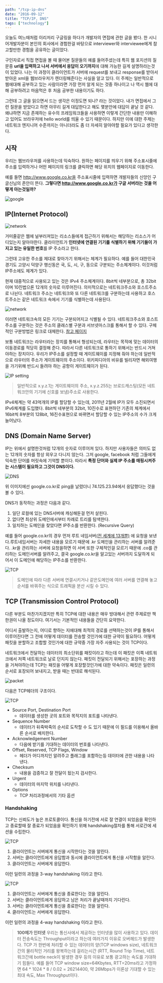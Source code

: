 ```yaml
---
path: "/tcp-ip-dns"
date: "2016-09-12"
title: "TCP/IP, DNS"
tags: ["technology"]
---
```



오늘도 여느때처럼 이리저리 구글링을 하다가 개발자의 면접에 관한 글을 봤다. 한 시니어개발자분이 본인의 회사에서 경험한걸 바탕으로 interviewer와 interviewee에게 참고할만한 경험을 공유하는 글이었다.

구인자로서 직접 면접을 볼 때 물어본 질문들의 예를 들어주셨는데 특히 웹 포지션의 질문중 **url을 입력하고 나서 서버에서 응답이 오기까지**에 대해 가능한 길게 설명하라는것이 있었다. 나는 이 과정이 클라이언트가 서버에 request를 보내고 response를 받아서 받아온 xml을 웹브라우저가 렌더링해준다는 사실을 알고 있다. 이 주제는 일반적으로 웹에대해 공부하고 있는 사람이라면 가장 먼저 알게 되는 것중 하나이고 나 역시 웹에 대해 공부하려고 마음먹은 후 처음 공부한 내용이기도 하다.

그런데 그 글을 읽으면서 드는 생각은 이정도면 되나? 라는 것이었다. 내가 면접에서 그런 질문을 받았다고 하면 아무리 길게 대답한다고 해도
몇분안에 대답이 끝날 것 같다. 왜냐하면 지금 존재하는 유수의 프레임워크들을 사용하면 이렇게 간단한 내용만 이해하고 있어도 브라우저에 hello world를 띄울 수 있기 때문이다.
하지만 이에 대한 주제는 네트워크 엔지니어 수준까지는 아니더라도 좀 더 자세히 알아야할 필요가 있다고 생각한다.


시작
------

우리는 웹브라우저를 사용하는데 익숙하다. 원하는 페이지를 띄우기 위해 주소표시줄에 주소를 입력하거나 어떤 페이지의 링크를 클릭하면 해당 위치의 웹페이지로 이동한다.

예를 들면 http://www.google.co.kr을 주소표시줄에 입력하면 개발자들의 신앙인 구글신님의 존안이 뜬다.
**그렇다면 http://www.google.co.kr가 구글 서버라는 것을 어떻게 아는것일까?**

![google](/images/2016-09-12-until_webpage_load/1.png)

IP(Internet Protocol)
-----

![network](/images/2016-09-12-until_webpage_load/2.png)


거미줄같은 웹에 널부러져있는 리소스들에게 접근하기 위해서는 해당하는 리소스가 어디있는지 알아야한다. 클라이언트가 **인터넷에 연결된 기기를 식별하기 위해 기기들이 가지고 있는 유일한 번호**를 IP 주소라고 한다.

그런데 고유한 주소를 제대로 찾아가기 위해서는 체계가 필요하다. 예를 들어 대한민국 경기도 고양시 덕양구 행신동은 국, 도, 시, 구, 동으로 구분되는 주소체계이다. 이것처럼 IP주소에도 체계가 있다.

현재 대중적으로 사용되고 있는 것은 IPv4 주소체계이다. 8bit씩 네부분으로, 총 32bit이며 10진법으론 12개의 숫자로 이루어진다. 의미적으로는 네트워크주소와 호스트주소로 나뉜다. 네트워크 주소는 네트워크와 또 다른 네트워크를 구분하는데 사용하고 호스트주소는 같은 네트워크 속에서 기기를 식별하는데 사용된다.

![network](/images/2016-09-12-until_webpage_load/3.png)

이러면 네트워크속의 모든 기기는 구분되어지고 식별될 수 있다. 네트워크주소와 호스트주소를 구분하는 것은 주소의 클래스별 구분과 서브넷마스크를 통해서 할 수 있다. 구체적인 구분방법은 링크로 대체한다. <a href="http://terms.naver.com/entry.nhn?docId=2270473&cid=51173&categoryId=51173" target="_blank">참고 페이지</a>

보통 네트워크는 라우터라는 장치를 통해서 형성되는데, 라우터는 목적에 맞는 데이터의 이동경로를 적당히 결정해 준다. 따라서 다른 네트워크로 통하기 위해서는 반드시 거쳐야하는 장치이다.
우리가 IP주소를 설정할 때 게이트웨이를 지정해 줘야 하는데 일반적으로 라우터의 주소가 게이트웨이의 주소이다. 위키피디아의 비유를 빌리자면 해외여행을 가기위해 반드시 들려야 하는 공항이 게이트웨이가 된다.

![IP setting](/images/2016-09-12-until_webpage_load/4.png)

> 일반적으로 x.y.z.1는 게이트웨이의 주소, x.y.z.255는 브로드캐스팅(모든 네트워크안의 기기에 신호를 보냄)주소로 사용한다.

IPv4체계는 약 43억개의 IP를 할당할 수 있는데, 2011년 2월에 IP가 모두 소진되면서 IPv6체계를 도입했다. 8bit씩 네부분의 32bit, 10진수로 표현하던 기존의 체계에서 16bit씩 8부분의 128bit, 16진수표현으로 바뀌면서 할당할 수 있는 IP주소의 수가 크게 늘어났다.

DNS (Domain Name Server)
-----
IP는 위에서 설명한것처럼 12개의 숫자로 이루어져 있다. 하지만 사용자들은 의미도 없는 12개의 숫자를 항상 외우고 다니지 않는다. 그저 google, facebook 처럼 그들에게 익숙한 단어를 머릿속에 기억할 뿐이다. 따라서 **특정 단어와 실제 IP 주소를 매핑시켜주는 시스템이 필요하고 그것이 DNS이다.**

![DNS](/images/2016-09-12-until_webpage_load/5.png)

위 이미지에선 google.co.kr로 ping을 날렸더니 74.125.23.94에서 응답했다는 것을 볼 수 있다.

DNS가 동작하는 과정은 다음과 같다.

1. 일단 로컬에 있는 DNS서버에 캐싱해둔걸 먼저 살핀다.
2. 없다면 최상위 도메인에서부터 차례로 트리를 탐색한다.
3. 일치하는 도메인을 찾았다면 IP주소를 반환한다. (Recursive Query)

예를 들어 google.co.kr의 경우 먼저 루트 네임서버<a href="https://en.wikipedia.org/wiki/Root_name_server#Root_server_addresses" target="_blank">(전 세계에 13개뿐)</a> 에 요청을 보낸다.루트네임서버는 자세한 내용을 모르기 때문에 .kr 도메인을 관리하는 서버를 알려준다. .kr을 관리하는 서버에 요청을하면 이 서버 또한 구체적인걸 모르기 때문에 .co를 관리하는 도메인서버를 알려주고, 결국 google.co.kr을 알고있는 서버까지 도달하게 되어서 이 도메인에 해당하는 IP주소를 반환한다.

![TCP](/images/2016-09-12-until_webpage_load/6.png)

>도메인에 따라 다른 서버에 연결시키거나 같은도메인에 여러 서버를 연결해 놓고 순서를 바꿔주는 식으로 트래픽을 분산 시킬 수 있다.

TCP (Transmission Control Protocol)
-----

다른 부분도 마찬가지겠지만 특히 TCP에 대한 내용은 매우 방대해서 관련 주제로만 책 한권이 나올 정도이다. 여기서는 기본적인 내용들을 간단히 요약한다.

어디서 출발하는지, 어디로 향하는 지에대해 최적의 경로를 선택하는것이 IP를 통해서 이루어진다면 그 전에 어떻게 데이터를 전송할 것인가에 대한 규약이 필요하다. 어떻게 패킷을 분할하고 조합할 것인가에 대한 규약중 가장 자주 사용되는 것이 TCP이다.

네트워크에서 전달하는 데이터의 최소단위를 패킷이라고 하는데 이 패킷은 이쪽 네트워크에서 저쪽 네트워크로 날로 던지지 않는다. 패킷이 전달되기 위해서는 포장하는 과정을 거쳐야하는데 TCP는 패킷을 어떻게 포장할것인가에 대한 약속이다. 패킷은 일련의 순서로 포장되어 보내지고, 받을 때는 반대로 해석된다.

![packet](/images/2016-09-12-until_webpage_load/7.png)

다음은 TCP헤더의 구조이다.

![TCP](/images/2016-09-12-until_webpage_load/8.png)

- Source Port, Destination Port
   - 데이터를 생성한 곳의 포트와 목적지의 포트를 나타낸다.
- Sequence Number
   - 데이터가 뒤죽박죽의 순서로 도착할 수 도 있기 때문에 이 필드를 이용해서 올바른 순서로 배치한다.
- Acknowledgement Number
   - 다음에 받기를 기대하는 데이터의 번호를 나타낸다.
- Offset, Reserved, TCP Flags, Window
   - 헤더가 어디까지인 알려주고 플래그를 포함하는등 데이터에 관한 내용을 나타낸다.
- Checksum
    - 내용을 검증하고 잘 전달이 됬는지 검사한다.
- Urgent
    - 데이터의 마지막 위치를 나타낸다.
- Options
    - TCP 처리과정에서의 기타 옵션

### Handshaking

TCP는 신뢰도가 높은 프로토콜이다. 통신을 하기전에 서로 잘 연결이 되었음을 확인하고 종료할때 잘 종료가 되었음을 확인하기 위해 handshaking절차를 통해 서로간에 세션을 수립한다.

![TCP](/images/2016-09-12-until_webpage_load/9.png)

1. 클라이언트는 서버에게 통신을 시작한다는 것을 알린다.
2. 서버는 클라이언트에게 응답함과 동시에 클라이언트에게 통신을 시작함을 알린다.
3. 클라이언트는 서버에게 응답한다.

이런 일련의 과정을 3-way handshaking 이라고 한다.

![TCP](/images/2016-09-12-until_webpage_load/10.png)

1. 클라이언트는 서버에게 통신을 종료한다는 것을 알린다.
2. 서버는 클라이언트에게 응답하고 남은 처리가 끝날때까지 기다린다.
3. 서버는 클라이언트에게 통신을 종료한다는 것을 알린다.
4. 클라이언트는 서버에게 응답한다.

이런 일련의 과정을 4-way handshaking 이라고 한다.
<br>

>**100메가 인터넷**
우리는 통신사에서 제공하는 인터넷을 많이 사용하고 있다. 데이터 전송속도는 Throughput이라고 하는데 여러가지 이유로 오버헤드가 발생한다. TCP 가 한번에 처리할 수 있는 데이터의 양(TCP windows size), 네트워크간의 물리적인 거리를 왕복하는데 걸리는시간 (RTT, Round Trip Time), 네트워크간에 bottle neck이 발생한 경우 등의 이유로  보통 광고하는 속도를 기대하기 힘들다. 예를 들어 TCP window size=64Kbytes, RTT=20ms라고 가정하면 64 * 1024 * 8 / 0.02 = 26214400, 약 26Mbps가 이론상 기대할 수 있는 최대 속도, Max Throughput이다.

